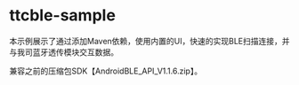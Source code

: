 # ttcble-sample

本示例展示了通过添加Maven依赖，使用内置的UI，快速的实现BLE扫描连接，并与我司蓝牙透传模块交互数据。

兼容之前的压缩包SDK【AndroidBLE_API_V1.1.6.zip】。

